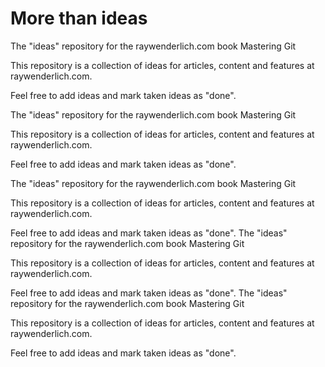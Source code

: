 # More than ideas
The "ideas" repository for the raywenderlich.com book Mastering Git

This repository is a collection of ideas for articles, content and features at raywenderlich.com.

Feel free to add ideas and mark taken ideas as "done".

The "ideas" repository for the raywenderlich.com book Mastering Git

This repository is a collection of ideas for articles, content and features at raywenderlich.com.

Feel free to add ideas and mark taken ideas as "done".

The "ideas" repository for the raywenderlich.com book Mastering Git

This repository is a collection of ideas for articles, content and features at raywenderlich.com.

Feel free to add ideas and mark taken ideas as "done".
The "ideas" repository for the raywenderlich.com book Mastering Git

This repository is a collection of ideas for articles, content and features at raywenderlich.com.

Feel free to add ideas and mark taken ideas as "done".
The "ideas" repository for the raywenderlich.com book Mastering Git

This repository is a collection of ideas for articles, content and features at raywenderlich.com.

Feel free to add ideas and mark taken ideas as "done".
